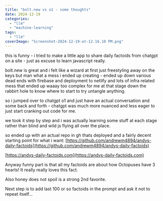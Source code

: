 ```yaml
---
title: "bolt.new vs o1 - some thoughts"
date: 2024-12-19
categories: 
  - "llm"
  - "machine-learning"
tags: 
  - "llm"
coverImage: "Screenshot-2024-12-19-at-12.16.10 PM.png"
---
```


this is funny - i tried to make a little app to share daily factoids from chatgpt on a site - just as excuse to learn javascript really.

bolt.new is great and i felt like a wizard at first just freestyling away on the keys but man what a mess i ended up creating - ended up down various dead ends with firebase and deployment to netlify and lots of infra related mess that ended up waaay too complex for me at that stage down the rabbirt hole to know where to start to try untangle anything.

so i jumped over to chatgpt o1 and just have an actual conversation and some back and forth - chatgpt was much more nuanced and less eager to just start cranking out code for me.

we took it step by step and i was actually learning some stuff at each stage rather than blind and wild js flying all over the place.

so ended up with an actual repo in gh thats deployed and a fairly decent starting point for what i want: [https://github.com/andrewm4894/andys-daily-factoids](https://github.com/andrewm4894/andys-daily-factoids)

[https://andys-daily-factoids.com](https://andys-daily-factoids.com)

Anyway funny part is that all my factoids are about how Octopuses have 3 hearts! It really really loves this fact.

Also honey does not spoil is a strong 2nd favorite.

Next step is to add last 100 or so factoids in the prompt and ask it not to repeat itself...

